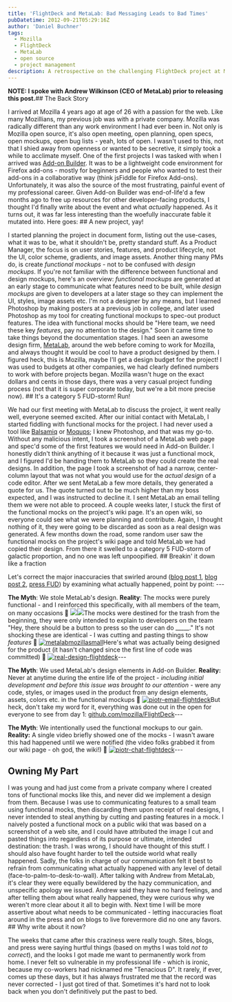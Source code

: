 ```yaml
---
title: 'FlightDeck and MetaLab: Bad Messaging Leads to Bad Times'
pubDatetime: 2012-09-21T05:29:16Z
author: 'Daniel Buchner'
tags:
  - Mozilla
  - FlightDeck
  - MetaLab
  - open source
  - project management
description: A retrospective on the challenging FlightDeck project at Mozilla, exploring how miscommunication and bad messaging can derail even well-intentioned collaborations.
---
```


**NOTE: I spoke with Andrew Wilkinson (CEO of MetaLab) prior to releasing this post.**## The Back Story

I arrived at Mozilla 4 years ago at age of 26 with a passion for the web. Like many Mozillians, my previous job was with a private company. Mozilla was radically different than any work environment I had ever been in. Not only is Mozilla open source, it's also open meeting, open planning, open specs, open mockups, open bug lists - yeah, lots of open. I wasn't used to this, not that I shied away from openness or wanted to be secretive, it simply took a while to acclimate myself. One of the first projects I was tasked with when I arrived was [Add-on Builder](https://builder.addons.mozilla.org/). It was to be a lightweight code environment for Firefox add-ons - mostly for beginners and people who wanted to test their add-ons in a collaborative way (think jsFiddle for Firefox Add-ons). Unfortunately, it was also the source of the most frustrating, painful event of my professional career. Given Add-on Builder was end-of-life'd a few months ago to free up resources for other developer-facing products, I thought I'd finally write about the event and what *actually* happened. As it turns out, it was far less interesting than the woefully inaccurate fable it mutated into. Here goes: ## A new project, yay!

I started planning the project in document form, listing out the use-cases, what it was to be, what it shouldn't be, pretty standard stuff. As a Product Manager, the focus is on user stories, features, and product lifecycle, not the UI, color scheme, gradients, and image assets. Another thing many PMs do, is create *functional mockups* - not to be confused with *design mockups*. If you're not familiar with the difference between functional and design mockups, here's an overview: *functional mockups* are generated at an early stage to communicate what features need to be built, while *design mockups* are given to developers at a later stage so they can implement the UI, styles, image assets etc. I'm not a designer by any means, but I learned Photoshop by making posters at a previous job in college, and later used Photoshop as my tool for creating functional mockups to spec-out product features. The idea with functional mocks should be "Here team, we need these key *features*, pay no attention to the design." Soon it came time to take things beyond the documentation stages. I had seen an awesome design firm, [MetaLab](http://metalabdesign.com/ "MetaLab"), around the web before coming to work for Mozilla, and always thought it would be cool to have a product designed by them. I figured heck, this is Mozilla, maybe I'll get a design budget for the project! I was used to budgets at other companies, we had clearly defined numbers to work with before projects began. Mozilla wasn't huge on the exact dollars and cents in those days, there was a very casual project funding process (not that it is super corporate today, but we're a bit more precise now). ## It's a category 5 FUD-storm! Run!

We had our first meeting with MetaLab to discuss the project, it went really well, everyone seemed excited. After our initial contact with MetaLab, I started fiddling with functional mocks for the project. I had never used a tool like [Balsamiq](http://balsamiq.com/) or [Moqups](https://moqups.com/); I knew Photoshop, and that was my go-to. Without any malicious intent, I took a screenshot of a MetaLab web page and spec'd some of the first features we would need in Add-on Builder. I honestly didn't think anything of it because it was just a functional mock, and I figured I'd be handing them to MetaLab so they could create the real designs. In addition, the page I took a screenshot of had a narrow, center-column layout that was not what you would use for the *actual design* of a code editor. After we sent MetaLab a few more details, they generated a quote for us. The quote turned out to be much higher than my boss expected, and I was instructed to decline it. I sent MetaLab an email telling them we were not able to proceed. A couple weeks later, I stuck the first of the functional mocks on the project's wiki page. It's an open wiki, so everyone could see what we were planning and contribute. Again, I thought nothing of it, they were going to be discarded as soon as a real design was generated. A few months down the road, some random user saw the functional mocks on the project's wiki page and told MetaLab we had copied their design. From there it swelled to a category 5 FUD-storm of galactic proportion, and no one was left unpoopified. ## Breakin' it down like a fraction

Let's correct the major inaccuracies that swirled around ([blog post 1](http://blog.metalabdesign.com/post/437932602/metalab-goes-open-source), [blog post 2](http://blog.metalabdesign.com/post/440371465/the-great-mozilla-debacle), [press FUD](http://techcrunch.com/2010/03/09/metalab-accuses-mozilla-of-plagiarizing-its-design/)) by examining what actually happened, point by point: ---

**The Myth**: We stole MetaLab's design. **Reality**: The mocks were purely functional - and I reinforced this specifically, with all members of the team, on many occasions  [![](https://www.backalleycoder.com/wp-content/uploads/2013/09/sean-email1-300x99.png)](https://www.backalleycoder.com/wp-content/uploads/2013/09/sean-email1.png)[![](https://www.backalleycoder.com/wp-content/uploads/2013/09/aza-chat-flightdeck-300x111.png)](https://www.backalleycoder.com/wp-content/uploads/2013/09/aza-chat-flightdeck.png)The mocks were destined for the trash from the beginning, they were only intended to explain to developers on the team "Hey, there should be a button to press so the user can do _____." It's not shocking these are identical - I was cutting and pasting things to show *features*  [![metalabmozillasmall](https://www.backalleycoder.com/wp-content/uploads/2013/09/metalabmozillasmall-300x126.png)](https://www.backalleycoder.com/wp-content/uploads/2013/09/metalabmozillasmall.png)Here's what was actually being designed for the product (it hasn't changed since the first line of code was committed)  [![real-design-flightdeck](https://www.backalleycoder.com/wp-content/uploads/2013/09/real-design-flightdeck-300x177.png)](https://www.backalleycoder.com/wp-content/uploads/2013/09/real-design-flightdeck.png)---

**The Myth**: We used MetaLab's design elements in Add-on Builder. **Reality:** Never at anytime during the entire life of the project - *including initial development and before this issue was brought to our attention* - were any code, styles, or images used in the product from any design elements, assets, colors etc. in the functional mockups  [![piotr-email-flightdeck](https://www.backalleycoder.com/wp-content/uploads/2013/09/piotr-email-flightdeck-300x116.png)](https://www.backalleycoder.com/wp-content/uploads/2013/09/piotr-email-flightdeck.png)But heck, don't take my word for it, everything was done out in the open for everyone to see from day 1: [github.com/mozilla/FlightDeck](https://github.com/mozilla/FlightDeck)---

**The Myth**: We intentionally used the functional mockups to our gain. **Reality:** A single video briefly showed one of the mocks - I wasn't aware this had happened until we were notified (the video folks grabbed it from our wiki page - oh god, the wiki!)  [![piotr-chat-flightdeck](https://www.backalleycoder.com/wp-content/uploads/2013/09/piotr-chat-flightdeck-300x110.png)](https://www.backalleycoder.com/wp-content/uploads/2013/09/piotr-chat-flightdeck.png)---

## Owning My Part

I was young and had just come from a private company where I created tons of functional mocks like this, and never did we implement a design from them. Because I was use to communicating features to a small team using functional mocks, then discarding them upon receipt of real designs, I never intended to steal anything by cutting and pasting features in a mock. I naively posted a functional mock on a public wiki that was based on a screenshot of a web site, and I could have attributed the image I cut and pasted things into regardless of its purpose or ultimate, intended destination: the trash. I was wrong, I should have thought of this stuff. I should also have fought harder to tell the outside world what really happened. Sadly, the folks in charge of our communication felt it best to refrain from communicating what actually happened with any level of detail (face-to-palm-to-desk-to-wall). After talking with Andrew from MetaLab, it's clear they were equally bewildered by the hazy communication, and unspecific apology we issued. Andrew said they have no hard feelings, and after telling them about what really happened, they were curious why we weren't more clear about it all to begin with. Next time I will be more assertive about what needs to be communicated - letting inaccuracies float around in the press and on blogs to live forevermore did no one any favors. ## Why write about it now?

The weeks that came after this craziness were really tough. Sites, blogs, and press were saying hurtful things (based on myths I was told *not to correct*), and the looks I got made me want to permanently work from home. I never felt so vulnerable in my professional life - which is ironic, because my co-workers had nicknamed me "Tenacious D". It rarely, if ever, comes up these days, but it has always frustrated me that the record was never corrected - I just got tired of that. Sometimes it's hard not to look back when you don't definitively put the past to bed.